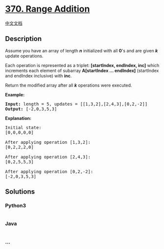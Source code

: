 # [370. Range Addition](https://leetcode.com/problems/range-addition)

[中文文档](/solution/0300-0399/0370.Range%20Addition/README.md)

## Description

<p>Assume you have an array of length <b><i>n</i></b> initialized with all <b>0</b>'s and are given <b><i>k</i></b> update operations.</p>

<p>Each operation is represented as a triplet: <b>[startIndex, endIndex, inc]</b> which increments each element of subarray <b>A[startIndex ... endIndex]</b> (startIndex and endIndex inclusive) with <b>inc</b>.</p>

<p>Return the modified array after all <b><i>k</i></b> operations were executed.</p>

<p><strong>Example:</strong></p>

<pre>
<strong>Input: </strong>length = <span id="example-input-1-1">5</span>, updates = <span id="example-input-1-2">[[1,3,2],[2,4,3],[0,2,-2]]</span>
<strong>Output: </strong><span id="example-output-1">[-2,0,3,5,3]</span>
</pre>

<p><b>Explanation:</b></p>

<pre>
Initial state:
[0,0,0,0,0]

After applying operation [1,3,2]:
[0,2,2,2,0]

After applying operation [2,4,3]:
[0,2,5,5,3]

After applying operation [0,2,-2]:
[-2,0,3,5,3]
</pre>

## Solutions

<!-- tabs:start -->

### **Python3**

```python

```

### **Java**

```java

```

### **...**

```

```

<!-- tabs:end -->
